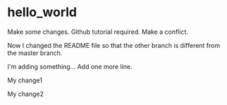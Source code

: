 # hello_world
Make some changes.
Github tutorial required. Make a conflict.

Now I changed the README file so that the other branch is different from the master branch.

I'm adding something...
Add one more line.

My change1

My change2
